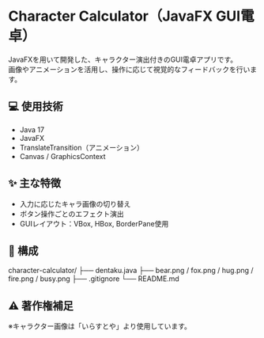# Character Calculator（JavaFX GUI電卓）

JavaFXを用いて開発した、キャラクター演出付きのGUI電卓アプリです。  
画像やアニメーションを活用し、操作に応じて視覚的なフィードバックを行います。

## 💻 使用技術

- Java 17
- JavaFX
- TranslateTransition（アニメーション）
- Canvas / GraphicsContext

## ✨ 主な特徴

- 入力に応じたキャラ画像の切り替え
- ボタン操作ごとのエフェクト演出
- GUIレイアウト：VBox, HBox, BorderPane使用

## 📁 構成
character-calculator/
├── dentaku.java
├── bear.png / fox.png / hug.png / fire.png / busy.png
├── .gitignore
└── README.md
## ⚠ 著作権補足


※キャラクター画像は「いらすとや」より使用しています。